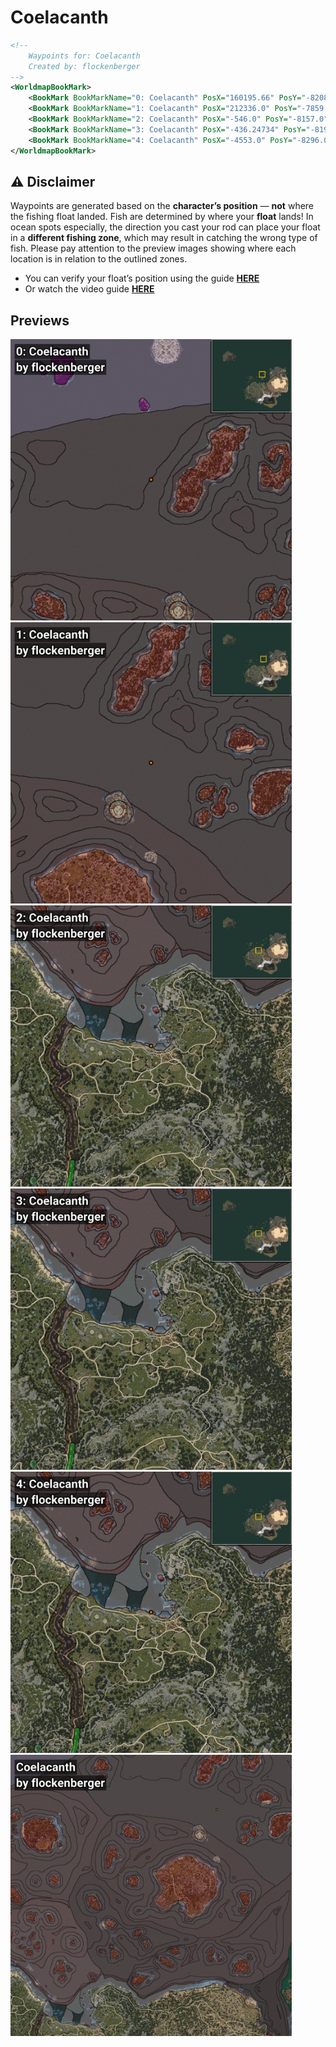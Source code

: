 # Coelacanth
```xml
<!--
    Waypoints for: Coelacanth
    Created by: flockenberger
-->
<WorldmapBookMark>
    <BookMark BookMarkName="0: Coelacanth" PosX="160195.66" PosY="-8208.0" PosZ="518814.22" />
    <BookMark BookMarkName="1: Coelacanth" PosX="212336.0" PosY="-7859.0" PosZ="444867.0" />
    <BookMark BookMarkName="2: Coelacanth" PosX="-546.0" PosY="-8157.0" PosZ="87213.0" />
    <BookMark BookMarkName="3: Coelacanth" PosX="-436.24734" PosY="-8194.665" PosZ="87299.81" />
    <BookMark BookMarkName="4: Coelacanth" PosX="-4553.0" PosY="-8296.0" PosZ="88701.0" />
</WorldmapBookMark>
```

## ⚠️ Disclaimer
Waypoints are generated based on the __**character’s position**__ — __not__ where the fishing float landed.
Fish are determined by where your **float** lands!
In ocean spots especially, the direction you cast your rod can place your float in a **different fishing zone**, which may result in catching the wrong type of fish.
Please pay attention to the preview images showing where each location is in relation to the outlined zones.

- You can verify your float’s position using the guide [**HERE**](https://flockenberger.github.io/bdo-fish-position/)
- Or watch the video guide [**HERE**](https://youtu.be/t-VXcRoNojk)

## Previews
<img src="./Coelacanth_0_Preview.webp" width="450"/> <img src="./Coelacanth_1_Preview.webp" width="450"/> <img src="./Coelacanth_2_Preview.webp" width="450"/> <img src="./Coelacanth_3_Preview.webp" width="450"/> <img src="./Coelacanth_4_Preview.webp" width="450"/> <img src="./Coelacanth_Preview.webp" width="450"/> 